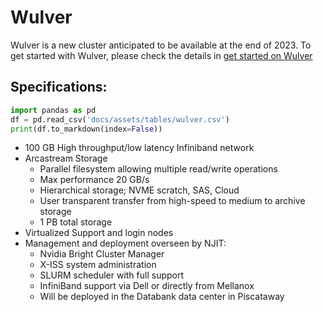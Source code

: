 # Wulver

Wulver is a new cluster anticipated to be available at the end of 2023. To get started with Wulver, please check the details in [get started on Wulver](get_started_on_Wulver.md)

## Specifications:

```python exec="on"
import pandas as pd
df = pd.read_csv('docs/assets/tables/wulver.csv')
print(df.to_markdown(index=False))
```

<!--
* 100 x Dell R6525 CPU Nodes
* 2 x AMD 7753 2.45 GHz, 64C128T - Total cores: 12,800
* Memory 512 GB/node - Total memory: 51.2 TB
* Theoretical Performance: 501.760TFlops
* 2 x Dell R6525 High Memory Nodes
* 2 x AMD 7753 2.45 GHz, 64C128T - 256 Total Cores
* Memory - 2 TB/node - Total Memory 4TB
* Theoretical Performance: 10.035TFlops
* 25 x Dell XE8545 GPU Nodes
* 2 x AMD EPYC 7713 2.0GHz,64C/128T - Total cores: 3200
* Memory 512 GB/node - Total memory: 1 TB
* 4 x NVIDIA HGX A100 - 4x A100 SXM4 80GB - total GPUs: 100
* Theoretical Performance: 102.4TFlops (cpu) + 970TFlops (gpu)
* Totals 127 Nodes, 16,256 Cores, 56.2 TB RAM
* Theoretical Performance: 1.584PFlops
-->

* 100 GB High throughput/low latency Infiniband network
* Arcastream Storage
    * Parallel filesystem allowing multiple read/write operations
    * Max performance 20 GB/s
    * Hierarchical storage; NVME scratch, SAS, Cloud
    * User transparent transfer from high-speed to medium to archive storage
    * 1 PB total storage
* Virtualized Support and login nodes
* Management and deployment overseen by NJIT:
    * Nvidia Bright Cluster Manager
    * X-ISS system administration
    * SLURM scheduler with full support
    * InfiniBand support via Dell or directly from Mellanox
    * Will be deployed in the Databank data center in Piscataway

